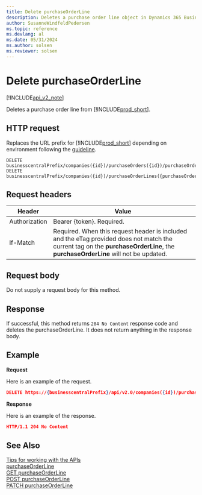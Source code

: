 ```yaml
---
title: Delete purchaseOrderLine  
description: Deletes a purchase order line object in Dynamics 365 Business Central.
author: SusanneWindfeldPedersen
ms.topic: reference
ms.devlang: al
ms.date: 05/31/2024
ms.author: solsen
ms.reviewer: solsen
---
```


<!-- NOTE: This article is an auto-generated stub from the metadata file. -->
<!-- The sections marked with an EDIT_IS_REQUIRED require manual editing. -->
# Delete purchaseOrderLine

[!INCLUDE[api_v2_note](../../../includes/api_v2_note.md)]

Deletes a purchase order line from [!INCLUDE[prod_short](../../../includes/prod_short.md)].

## HTTP request

Replaces the URL prefix for [!INCLUDE[prod_short](../../../includes/prod_short.md)] depending on environment following the [guideline](../../v2.0/endpoints-apis-for-dynamics.md).

```
DELETE businesscentralPrefix/companies({id})/purchaseOrders({id})/purchaseOrderLines({purchaseOrderLineId})
DELETE businesscentralPrefix/companies({id})/purchaseOrderLines({purchaseOrderLineId})
```

## Request headers

|Header|Value|
|------|-----|
|Authorization  |Bearer {token}. Required. |
|If-Match       |Required. When this request header is included and the eTag provided does not match the current tag on the **purchaseOrderLine**, the **purchaseOrderLine** will not be updated. |


## Request body

Do not supply a request body for this method.

## Response

If successful, this method returns ```204 No Content``` response code and deletes the purchaseOrderLine. It does not return anything in the response body.

## Example

**Request**

Here is an example of the request.

```json
DELETE https://{businesscentralPrefix}/api/v2.0/companies({id})/purchaseOrderLines({purchaseOrderLineId})
```

**Response**

Here is an example of the response.

```json
HTTP/1.1 204 No Content
```

## See Also

[Tips for working with the APIs](../../../developer/devenv-connect-apps-tips.md)  
[purchaseOrderLine](../resources/dynamics_purchaseOrderLine.md)  
[GET purchaseOrderLine](dynamics_purchaseorderline_get.md)  
[POST purchaseOrderLine](dynamics_purchaseorderline_create.md)  
[PATCH purchaseOrderLine](dynamics_purchaseorderline_update.md)  
